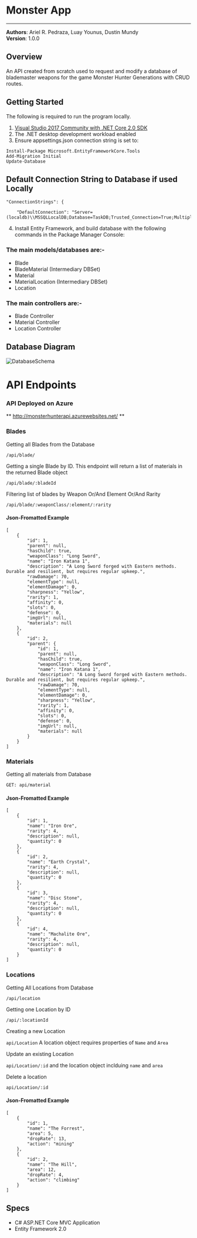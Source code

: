 # Monster App 
-----
**Authors**: Ariel R. Pedraza, Luay Younus, Dustin Mundy<br />
**Version**: 1.0.0

## Overview
An API created from scratch used to request and modify a database of blademaster weapons for the game Monster Hunter Generations with CRUD routes.

## Getting Started
The following is required to run the program locally.
1. [Visual Studio 2017 Community with .NET Core 2.0 SDK](https://www.microsoft.com/net/core#windowscmd)
2. The .NET desktop development workload enabled
3. Ensure appsettings.json connection string is set to:
```
Install-Package Microsoft.EntityFrameworkCore.Tools
Add-Migration Initial
Update-Database
```

## Default Connection String to Database if used Locally
```
"ConnectionStrings": {

    "DefaultConnection": "Server=(localdb)\\MSSQLLocalDB;Database=TaskDB;Trusted_Connection=True;MultipleActiveResultSets=true"
```

4. Install Entity Framework, and build database with the following commands in the Package Manager Console:

### The main models/databases are:-
- Blade
- BladeMaterial (Intermediary DBSet)
- Material
- MaterialLocation (Intermediary DBSet)
- Location

### The main controllers are:-
- Blade Controller
- Material Controller
- Location Controller

## Database Diagram
![DatabaseSchema](https://raw.githubusercontent.com/MidTermProject/Monster-Hunter-API/master/Resources/MonsterHunterDBSchema.jpg?raw=true "MonsterHunter")

# API Endpoints

### API Deployed on Azure
** http://monsterhunterapi.azurewebsites.net/ **

### Blades

Getting all Blades from the Database

`/api/blade/`

Getting a single Blade by ID. This endpoint will return a list of materials in the returned Blade object

`/api/blade/:bladeId`

Filtering list of blades by Weapon Or/And Element Or/And Rarity

`/api/blade/:weaponClass/:element/:rarity`

#### Json-Fromatted Example
```
[
    {
        "id": 1,
        "parent": null,
        "hasChild": true,
        "weaponClass": "Long Sword",
        "name": "Iron Katana 1",
        "description": "A Long Sword forged with Eastern methods. Durable and resilient, but requires regular upkeep.",
        "rawDamage": 70,
        "elementType": null,
        "elementDamage": 0,
        "sharpness": "Yellow",
        "rarity": 1,
        "affinity": 0,
        "slots": 0,
        "defense": 0,
        "imgUrl": null,
        "materials": null
    },
    {
        "id": 2,
        "parent": {
            "id": 1,
            "parent": null,
            "hasChild": true,
            "weaponClass": "Long Sword",
            "name": "Iron Katana 1",
            "description": "A Long Sword forged with Eastern methods. Durable and resilient, but requires regular upkeep.",
            "rawDamage": 70,
            "elementType": null,
            "elementDamage": 0,
            "sharpness": "Yellow",
            "rarity": 1,
            "affinity": 0,
            "slots": 0,
            "defense": 0,
            "imgUrl": null,
            "materials": null
        }
	}
]
```

### Materials

Getting all materials from Database

`GET: api/material`


#### Json-Fromatted Example
```
[
    {
        "id": 1,
        "name": "Iron Ore",
        "rarity": 4,
        "description": null,
        "quantity": 0
    },
    {
        "id": 2,
        "name": "Earth Crystal",
        "rarity": 4,
        "description": null,
        "quantity": 0
    },
    {
        "id": 3,
        "name": "Disc Stone",
        "rarity": 4,
        "description": null,
        "quantity": 0
    },
    {
        "id": 4,
        "name": "Machalite Ore",
        "rarity": 4,
        "description": null,
        "quantity": 0
    }
]
```

### Locations

Getting All Locations from Database

`/api/location`

Getting one Location by ID

`/api/:locationId`

Creating a new Location

`api/Location` A location object requires properties of `Name` and `Area`

Update an existing Location

`api/Location/:id` and the location object inclduing `name` and `area`

Delete a location

`api/Location/:id`

#### Json-Fromatted Example
```
[
    {
        "id": 1,
        "name": "The Forrest",
        "area": 5,
        "dropRate": 13,
        "action": "mining"
    },
	{
        "id": 2,
        "name": "The Hill",
        "area": 12,
        "dropRate": 4,
        "action": "climbing"
    }
]
```

## Specs
- C# ASP.NET Core MVC Application
- Entity Framework 2.0